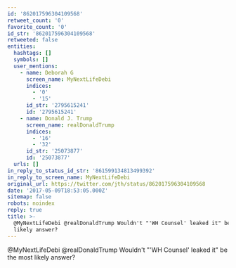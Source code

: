 ```yaml
---
id: '862017596304109568'
retweet_count: '0'
favorite_count: '0'
id_str: '862017596304109568'
retweeted: false
entities:
  hashtags: []
  symbols: []
  user_mentions:
    - name: Deborah G
      screen_name: MyNextLifeDebi
      indices:
        - '0'
        - '15'
      id_str: '2795615241'
      id: '2795615241'
    - name: Donald J. Trump
      screen_name: realDonaldTrump
      indices:
        - '16'
        - '32'
      id_str: '25073877'
      id: '25073877'
  urls: []
in_reply_to_status_id_str: '861599134813499392'
in_reply_to_screen_name: MyNextLifeDebi
original_url: https://twitter.com/jth/status/862017596304109568
date: '2017-05-09T18:53:05.000Z'
sitemap: false
robots: noindex
reply: true
title: >-
  @MyNextLifeDebi @realDonaldTrump Wouldn't "'WH Counsel' leaked it" be the most
  likely answer?
---
```


@MyNextLifeDebi @realDonaldTrump Wouldn't "'WH Counsel' leaked it" be the most likely answer?